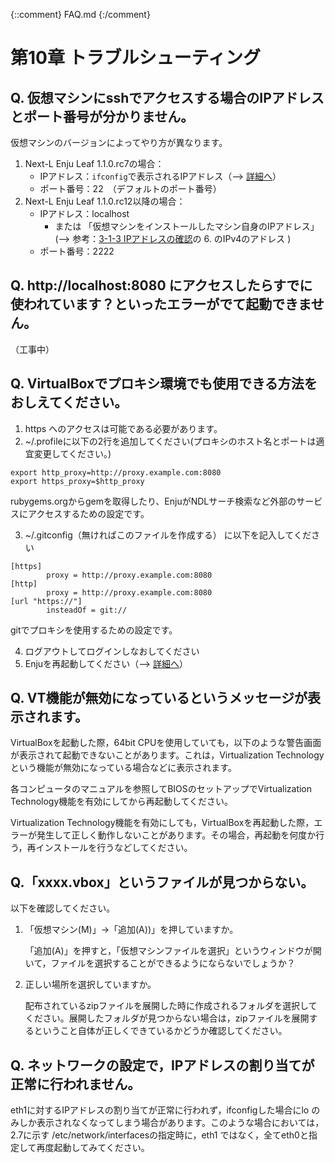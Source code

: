 {::comment} FAQ.md {:/comment}
<a name="10" />

第10章 トラブルシューティング
==============================

## Q. 仮想マシンにsshでアクセスする場合のIPアドレスとポート番号が分かりません。

仮想マシンのバージョンによってやり方が異なります。

1. Next-L Enju Leaf 1.1.0.rc7の場合：
   * IPアドレス：```ifconfig```で表示されるIPアドレス（--> [詳細へ](enju_install_vm_4.html#4-5-rc7)）
   * ポート番号：22　（デフォルトのポート番号）
2. Next-L Enju Leaf 1.1.0.rc12以降の場合：
   * IPアドレス：localhost 
      * または 「仮想マシンをインストールしたマシン自身のIPアドレス」(--> 参考：[3-1-3 IPアドレスの確認](enju_install_vm_3.html#3-1-3)の 6. のIPv4のアドレス )
   * ポート番号：2222

## Q. http://localhost:8080 にアクセスしたらすでに使われています？といったエラーがでて起動できません。

（工事中）

## Q. VirtualBoxでプロキシ環境でも使用できる方法をおしえてください。

1. https へのアクセスは可能である必要があります。
2. ~/.profileに以下の2行を追加してください(プロキシのホスト名とポートは適宜変更してください。)

  ```
  export http_proxy=http://proxy.example.com:8080
  export https_proxy=$http_proxy
  ```
rubygems.orgからgemを取得したり、EnjuがNDLサーチ検索など外部のサービスにアクセスするための設定です。

3. ~/.gitconfig（無ければこのファイルを作成する） に以下を記入してください

  ```
  [https]
          proxy = http://proxy.example.com:8080
  [http]
          proxy = http://proxy.example.com:8080
  [url "https://"]
          insteadOf = git://
  ```
gitでプロキシを使用するための設定です。

4. ログアウトしてログインしなおしてください
5. Enjuを再起動してください（--> [詳細へ](enju_install_vm_7.html#7-3)）

## Q. VT機能が無効になっているというメッセージが表示されます。

VirtualBoxを起動した際，64bit CPUを使用していても，以下のような警告画面が表示されて起動できないことがあります。これは，Virtualization Technologyという機能が無効になっている場合などに表示されます。

各コンピュータのマニュアルを参照してBIOSのセットアップでVirtualization Technology機能を有効にしてから再起動してください。

Virtualization Technology機能を有効にしても，VirtualBoxを再起動した際，エラーが発生して正しく動作しないことがあります。その場合，再起動を何度か行う，再インストールを行うなどしてください。

## Q.「xxxx.vbox」というファイルが見つからない。

以下を確認してください。

1. 「仮想マシン(M)」→「追加(A))」を押していますか。

   「追加(A)」を押すと，「仮想マシンファイルを選択」というウィンドウが開いて，ファイルを選択することができるようにならないでしょうか？

2. 正しい場所を選択していますか。

   配布されているzipファイルを展開した時に作成されるフォルダを選択してください。展開したフォルダが見つからない場合は，zipファイルを展開するということ自体が正しくできているかどうか確認してください。

## Q. ネットワークの設定で，IPアドレスの割り当てが正常に行われません。

eth1に対するIPアドレスの割り当てが正常に行われず，ifconfigした場合にlo のみしか表示されなくなってしまう場合があります。このような場合においては，2.7に示す /etc/network/interfacesの指定時に，eth1 ではなく，全てeth0と指定して再度起動してみてください。
